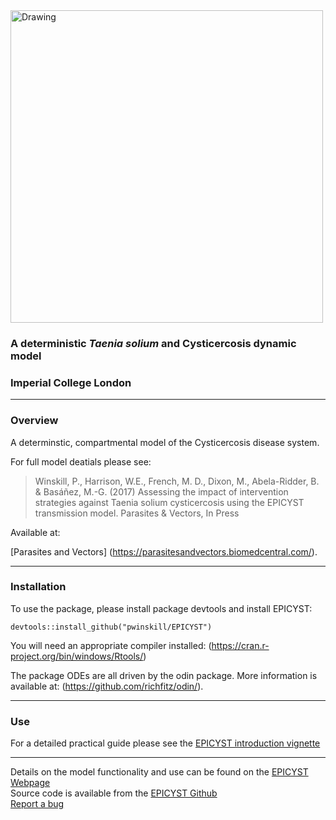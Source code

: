 <img src="https://github.com/pwinskill/EPICYST/blob/master/EPICYST_logo.png?raw=true" alt="Drawing" style="width: 500px;"/>

### A deterministic *Taenia solium* and Cysticercosis dynamic model
### Imperial College London
  
-----
  
### Overview
A determinstic, compartmental model of the Cysticercosis disease system.

For full model deatials please see:

> Winskill, P., Harrison, W.E., French, M. D., Dixon, M., Abela-Ridder, B. & Basáñez, M.-G. (2017) Assessing the impact of intervention strategies against Taenia solium cysticercosis using the EPICYST transmission model. Parasites & Vectors, In Press

Available at:

[Parasites and Vectors] (https://parasitesandvectors.biomedcentral.com/).
    
-----
  
### Installation
To use the package, please install package devtools and install EPICYST:

`devtools::install_github("pwinskill/EPICYST")`

You will need an appropriate compiler installed:
(https://cran.r-project.org/bin/windows/Rtools/)

The package ODEs are all driven by the odin package. More information is available at:
(https://github.com/richfitz/odin/).
    
-----

### Use

For a detailed practical guide please see the [EPICYST introduction vignette](https://pwinskill.github.io/EPICYST/articles)
  
----
  
Details on the model functionality and use can be found on the [EPICYST Webpage](https://pwinskill.github.io/EPICYST/)  
Source code is available from the [EPICYST Github](https://github.com/pwinskill/EPICYST/)  
[Report a bug](https://github.com/pwinskill/EPICYST/issues)

